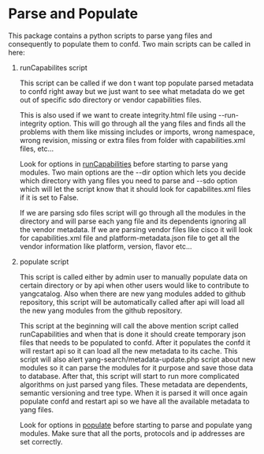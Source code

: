 Parse and Populate
==================

This package contains a python scripts to parse yang files
and consequently to populate them to confd. Two main scripts
can be called in here:

1. runCapabilites script

   This script can be called if we don t want top populate parsed
   metadata to confd right away but we just want to see what metadata
   do we get out of specific sdo directory or vendor capabilities files.

   This is also used if we want to create integrity.html file using
   --run-integrity option. This will go through all the yang files
   and finds all the problems with them like missing includes or imports,
   wrong namespace, wrong revision, missing or extra files from folder
   with capabilities.xml files, etc...

   Look for options in [runCapabilities](runCapabilities.py) before
   starting to parse yang modules. Two main options are the --dir
   option which lets you decide which directory with yang files you
   need to parse and --sdo option which will let the script know that
   it should look for capabilites.xml files if it is set to False.

   If we are parsing sdo files script will go through all the modules
   in the directory and will parse each yang file and its dependents
   ignoring all the vendor metadata. If we are parsing vendor files like
   cisco it will look for capabilities.xml file and platform-metadata.json
   file to get all the vendor information like platform, version, flavor
   etc...

2. populate script

   This script is called either by admin user to manually populate data
   on certain directory or by api when other users would like to contribute
   to yangcatalog. Also when there are new yang modules added to github
   repository, this script will be automatically called after api will
   load all the new yang modules from the github repository.

   This script at the beginning will call the above mention script called
   runCapabilities and when that is done it should create temporary json
   files that needs to be populated to confd. After it populates the confd
   it will restart api so it can load all the new metadata to its cache.
   This script will also alert yang-search/metadata-update.php script about
   new modules so it can parse the modules for it purpose and save those
   data to database. After that, this script will start to run more
   complicated algorithms on just parsed yang files. These metadata are
   dependents, semantic versioning and tree type. When it is parsed it
   will once again populate confd and restart api so we have all the
   available metadata to yang files.

   Look for options in [populate](populate.py) before starting to parse
   and populate yang modules. Make sure that all the ports, protocols
   and ip addresses are set correctly.
